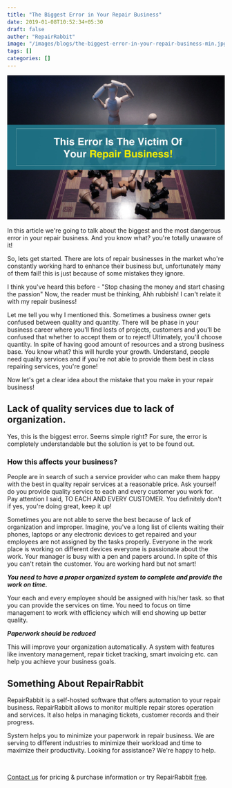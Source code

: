 ```yaml
---
title: "The Biggest Error in Your Repair Business"
date: 2019-01-08T10:52:34+05:30
draft: false
auther: "RepairRabbit"
image: "/images/blogs/the-biggest-error-in-your-repair-business-min.jpg"
tags: []
categories: []
---
```


<img src="/images/blogs/the-biggest-error-in-your-repair-business-min.jpg" />


In this article we're going to talk about the biggest and the most dangerous error in your repair business. And you know what? you're totally unaware of it! 

So, lets get started. There are lots of repair businesses in the market who're constantly working hard to enhance their business but, unfortunately many of them fail! this is just because of some mistakes they ignore. 

I think you've heard this before - "Stop chasing the money and start chasing the passion" Now, the reader must be thinking, Ahh rubbish! I can't relate it with my repair business!

Let me tell you why I mentioned this. Sometimes a business owner gets confused between quality and quantity. There will be phase in your business career where you'll find losts of projects, customers and you'll be confused that whether to accept them or to reject! Ultimately, you'll choose quantity. In spite of having good amount of resources and a strong business base. You know what? this will hurdle your growth. Understand, people need quality services and if you're not able to provide them best in class repairing services, you're gone!

Now let's get a clear idea about the mistake that you make in your repair business!

## Lack of quality services due to lack of organization.

Yes, this is the biggest error. Seems simple right? For sure, the error is completely understandable but the solution is yet to be found out.

### How this affects your business?

People are in search of such a service provider who can make them happy with the best in quality repair services at a reasonable price. Ask yourself do you provide quality service to each and every customer you work for. Pay attention I said, TO EACH AND EVERY CUSTOMER. You definitely don't if yes, you're doing great, keep it up!

Sometimes you are not able to serve the best because of lack of organization and improper. Imagine, you've a long list of clients waiting their phones, laptops or any electronic devices to get repaired and your employees are not assigned by the tasks properly. Everyone in the work place is working on different devices everyone is passionate about the work. Your manager is busy with a pen and papers around. In spite of this you can't retain the customer. You are working hard but not smart!

___You need to have a proper organized system to complete and provide the work on time.___ 

Your each and every employee should be assigned with his/her task. so that you can provide the services on time. You need to focus on time management to work with efficiency which will end showing up better quality.

___Paperwork should be reduced___

This will improve your organization automatically. A system with features like inventory management, repair ticket tracking, smart invoicing etc. can help you achieve your business goals.

## Something About RepairRabbit

RepairRabbit is a self-hosted software that offers automation to your repair business. RepairRabbit allows to monitor multiple repair stores operation and services. It also helps in managing tickets, customer records and their progress.

System helps you to minimize your paperwork in repair business. We are serving to different industries to minimize their workload and time to maximize their productivity. Looking for assistance? We're happy to help.

<br>

<a href="mailto:contact@repairrabbit.co?subject=Query of RepairRabbit" target="_blank">Contact us</a> for pricing & purchase information `or` try RepairRabbit <a href="https://demo.repairrabbit.co/admin" rel="noopener" target="_blank" title="RepairRabbit Demo">free</a>.

<br>